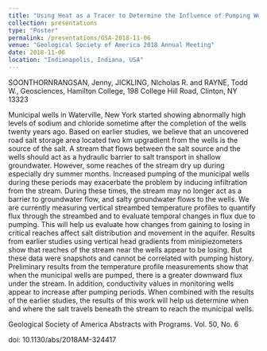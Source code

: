 ```yaml
---
title: "Using Heat as a Tracer to Determine the Influence of Pumping Wells on Stream Discharge and Salt Contamination of Groundwater in Waterville, New York"
collection: presentations
type: "Poster"
permalink: /presentations/GSA-2018-11-06
venue: "Geological Society of America 2018 Annual Meeting"
date: 2018-11-06
location: "Indianapolis, Indiana, USA"
---
```


SOONTHORNRANGSAN, Jenny, JICKLING, NIcholas R. and RAYNE, Todd W., Geosciences, Hamilton College, 198 College Hill Road, Clinton, NY 13323

Municipal wells in Waterville, New York started showing abnormally high levels of sodium and chloride sometime after the completion of the wells twenty years ago. Based on earlier studies, we believe that an uncovered road salt storage area located two km upgradient from the wells is the source of the salt. A stream that flows between the salt source and the wells should act as a hydraulic barrier to salt transport in shallow groundwater. However, some reaches of the stream dry up during especially dry summer months. Increased pumping of the municipal wells during these periods may exacerbate the problem by inducing infiltration from the stream. During these times, the stream may no longer act as a barrier to groundwater flow, and salty groundwater flows to the wells.
We are currently measuring vertical streambed temperature profiles to quantify flux through the streambed and to evaluate temporal changes in flux due to pumping. This will help us evaluate how changes from gaining to losing in critical reaches affect salt distribution and movement in the aquifer. Results from earlier studies using vertical head gradients from minipiezometers show that reaches of the stream near the wells appear to be losing. But these data were snapshots and cannot be correlated with pumping history. Preliminary results from the temperature profile measurements show that when the municipal wells are pumped, there is a greater downward flux under the stream. In addition, conductivity values in monitoring wells appear to increase after pumping periods. When combined with the results of the earlier studies, the results of this work will help us determine when and where the salt travels beneath the stream to reach the municipal wells.

Geological Society of America Abstracts with Programs. Vol. 50, No. 6

doi: 10.1130/abs/2018AM-324417
